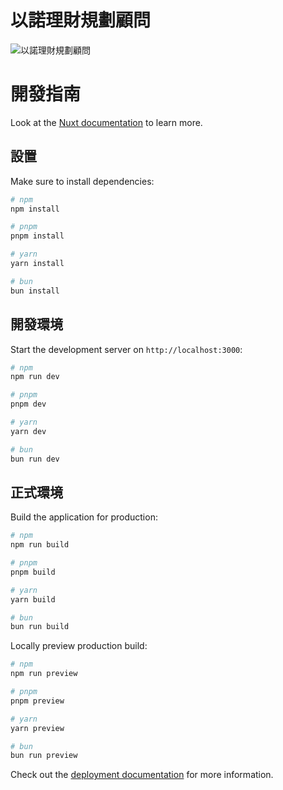 # 以諾理財規劃顧問

![以諾理財規劃顧問](https://storage.googleapis.com/enoch-259ad_public/%E4%BB%A5%E8%AB%BE%E4%B8%80%E9%A0%81DM.webp "以諾理財規劃顧問")

# 開發指南

Look at the [Nuxt documentation](https://nuxt.com/docs/getting-started/introduction) to learn more.

## 設置

Make sure to install dependencies:

```bash
# npm
npm install

# pnpm
pnpm install

# yarn
yarn install

# bun
bun install
```

## 開發環境

Start the development server on `http://localhost:3000`:

```bash
# npm
npm run dev

# pnpm
pnpm dev

# yarn
yarn dev

# bun
bun run dev
```

## 正式環境

Build the application for production:

```bash
# npm
npm run build

# pnpm
pnpm build

# yarn
yarn build

# bun
bun run build
```

Locally preview production build:

```bash
# npm
npm run preview

# pnpm
pnpm preview

# yarn
yarn preview

# bun
bun run preview
```

Check out the [deployment documentation](https://nuxt.com/docs/getting-started/deployment) for more information.
